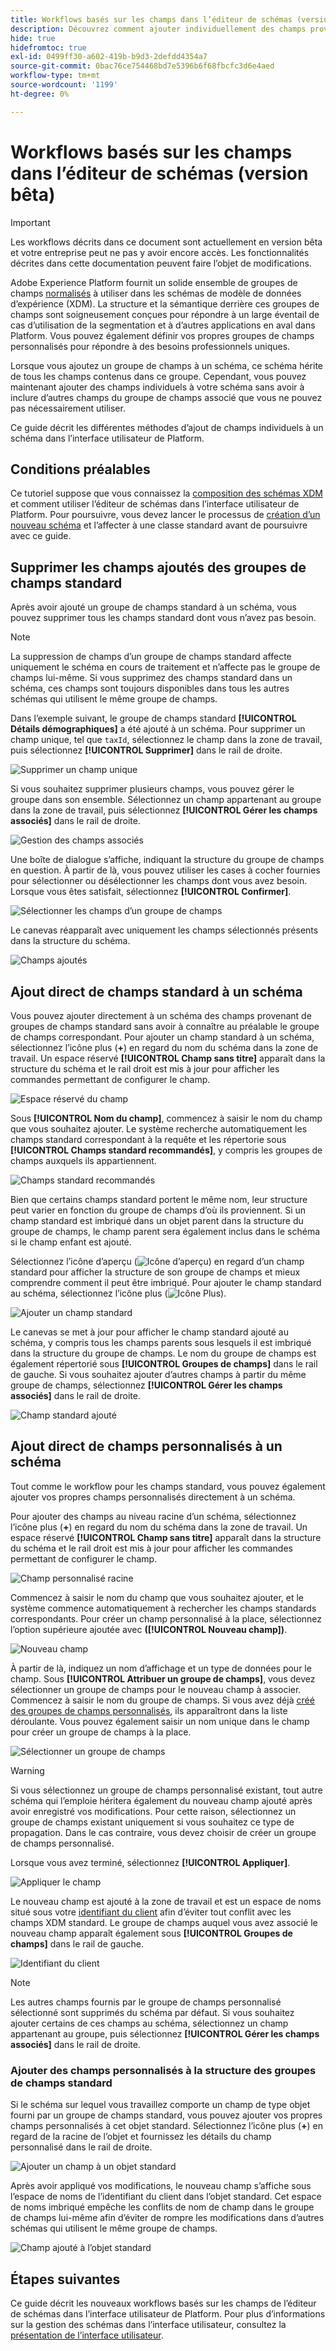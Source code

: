 ```yaml
---
title: Workflows basés sur les champs dans l’éditeur de schémas (version bêta)
description: Découvrez comment ajouter individuellement des champs provenant de groupes de champs existants à vos schémas de modèle de données d’expérience (XDM).
hide: true
hidefromtoc: true
exl-id: 0499ff30-a602-419b-b9d3-2defdd4354a7
source-git-commit: 0bac76ce754468bd7e5396b6f68fbcfc3d6e4aed
workflow-type: tm+mt
source-wordcount: '1199'
ht-degree: 0%

---
```


# Workflows basés sur les champs dans l’éditeur de schémas (version bêta)

>[!IMPORTANT]
>
>Les workflows décrits dans ce document sont actuellement en version bêta et votre entreprise peut ne pas y avoir encore accès. Les fonctionnalités décrites dans cette documentation peuvent faire l’objet de modifications.

Adobe Experience Platform fournit un solide ensemble de groupes de champs [normalisés](../schema/composition.md#field-group) à utiliser dans les schémas de modèle de données d’expérience (XDM). La structure et la sémantique derrière ces groupes de champs sont soigneusement conçues pour répondre à un large éventail de cas d’utilisation de la segmentation et à d’autres applications en aval dans Platform. Vous pouvez également définir vos propres groupes de champs personnalisés pour répondre à des besoins professionnels uniques.

Lorsque vous ajoutez un groupe de champs à un schéma, ce schéma hérite de tous les champs contenus dans ce groupe. Cependant, vous pouvez maintenant ajouter des champs individuels à votre schéma sans avoir à inclure d’autres champs du groupe de champs associé que vous ne pouvez pas nécessairement utiliser.

Ce guide décrit les différentes méthodes d’ajout de champs individuels à un schéma dans l’interface utilisateur de Platform.

## Conditions préalables

Ce tutoriel suppose que vous connaissez la [composition des schémas XDM](../schema/composition.md) et comment utiliser l’éditeur de schémas dans l’interface utilisateur de Platform. Pour poursuivre, vous devez lancer le processus de [création d’un nouveau schéma](./resources/schemas.md) et l’affecter à une classe standard avant de poursuivre avec ce guide.

## Supprimer les champs ajoutés des groupes de champs standard

Après avoir ajouté un groupe de champs standard à un schéma, vous pouvez supprimer tous les champs standard dont vous n’avez pas besoin.

>[!NOTE]
>
>La suppression de champs d’un groupe de champs standard affecte uniquement le schéma en cours de traitement et n’affecte pas le groupe de champs lui-même. Si vous supprimez des champs standard dans un schéma, ces champs sont toujours disponibles dans tous les autres schémas qui utilisent le même groupe de champs.

Dans l’exemple suivant, le groupe de champs standard **[!UICONTROL Détails démographiques]** a été ajouté à un schéma. Pour supprimer un champ unique, tel que `taxId`, sélectionnez le champ dans la zone de travail, puis sélectionnez **[!UICONTROL Supprimer]** dans le rail de droite.

![Supprimer un champ unique](../images/ui/field-based-workflows/remove-single-field.png)

Si vous souhaitez supprimer plusieurs champs, vous pouvez gérer le groupe dans son ensemble. Sélectionnez un champ appartenant au groupe dans la zone de travail, puis sélectionnez **[!UICONTROL Gérer les champs associés]** dans le rail de droite.

![Gestion des champs associés](../images/ui/field-based-workflows/manage-related-fields.png)

Une boîte de dialogue s’affiche, indiquant la structure du groupe de champs en question. À partir de là, vous pouvez utiliser les cases à cocher fournies pour sélectionner ou désélectionner les champs dont vous avez besoin. Lorsque vous êtes satisfait, sélectionnez **[!UICONTROL Confirmer]**.

![Sélectionner les champs d’un groupe de champs](../images/ui/field-based-workflows/select-fields.png)

Le canevas réapparaît avec uniquement les champs sélectionnés présents dans la structure du schéma.

![Champs ajoutés](../images/ui/field-based-workflows/fields-added.png)

## Ajout direct de champs standard à un schéma

Vous pouvez ajouter directement à un schéma des champs provenant de groupes de champs standard sans avoir à connaître au préalable le groupe de champs correspondant. Pour ajouter un champ standard à un schéma, sélectionnez l’icône plus (**+**) en regard du nom du schéma dans la zone de travail. Un espace réservé **[!UICONTROL Champ sans titre]** apparaît dans la structure du schéma et le rail droit est mis à jour pour afficher les commandes permettant de configurer le champ.

![Espace réservé du champ](../images/ui/field-based-workflows/root-custom-field.png)

Sous **[!UICONTROL Nom du champ]**, commencez à saisir le nom du champ que vous souhaitez ajouter. Le système recherche automatiquement les champs standard correspondant à la requête et les répertorie sous **[!UICONTROL Champs standard recommandés]**, y compris les groupes de champs auxquels ils appartiennent.

![Champs standard recommandés](../images/ui/field-based-workflows/standard-field-search.png)

Bien que certains champs standard portent le même nom, leur structure peut varier en fonction du groupe de champs d’où ils proviennent. Si un champ standard est imbriqué dans un objet parent dans la structure du groupe de champs, le champ parent sera également inclus dans le schéma si le champ enfant est ajouté.

Sélectionnez l’icône d’aperçu (![Icône d’aperçu](../images/ui/field-based-workflows/preview-icon.png)) en regard d’un champ standard pour afficher la structure de son groupe de champs et mieux comprendre comment il peut être imbriqué. Pour ajouter le champ standard au schéma, sélectionnez l’icône plus (![Icône Plus](../images/ui/field-based-workflows/add-icon.png)).

![Ajouter un champ standard](../images/ui/field-based-workflows/add-standard-field.png)

Le canevas se met à jour pour afficher le champ standard ajouté au schéma, y compris tous les champs parents sous lesquels il est imbriqué dans la structure du groupe de champs. Le nom du groupe de champs est également répertorié sous **[!UICONTROL Groupes de champs]** dans le rail de gauche. Si vous souhaitez ajouter d’autres champs à partir du même groupe de champs, sélectionnez **[!UICONTROL Gérer les champs associés]** dans le rail de droite.

![Champ standard ajouté](../images/ui/field-based-workflows/standard-field-added.png)

## Ajout direct de champs personnalisés à un schéma

Tout comme le workflow pour les champs standard, vous pouvez également ajouter vos propres champs personnalisés directement à un schéma.

Pour ajouter des champs au niveau racine d’un schéma, sélectionnez l’icône plus (**+**) en regard du nom du schéma dans la zone de travail. Un espace réservé **[!UICONTROL Champ sans titre]** apparaît dans la structure du schéma et le rail droit est mis à jour pour afficher les commandes permettant de configurer le champ.

![Champ personnalisé racine](../images/ui/field-based-workflows/root-custom-field.png)

Commencez à saisir le nom du champ que vous souhaitez ajouter, et le système commence automatiquement à rechercher les champs standards correspondants. Pour créer un champ personnalisé à la place, sélectionnez l’option supérieure ajoutée avec **([!UICONTROL Nouveau champ])**.

![Nouveau champ](../images/ui/field-based-workflows/custom-field-search.png)

À partir de là, indiquez un nom d’affichage et un type de données pour le champ. Sous **[!UICONTROL Attribuer un groupe de champs]**, vous devez sélectionner un groupe de champs pour le nouveau champ à associer. Commencez à saisir le nom du groupe de champs. Si vous avez déjà [créé des groupes de champs personnalisés](./resources/field-groups.md#create), ils apparaîtront dans la liste déroulante. Vous pouvez également saisir un nom unique dans le champ pour créer un groupe de champs à la place.

![Sélectionner un groupe de champs](../images/ui/field-based-workflows/select-field-group.png)

>[!WARNING]
>
>Si vous sélectionnez un groupe de champs personnalisé existant, tout autre schéma qui l’emploie héritera également du nouveau champ ajouté après avoir enregistré vos modifications. Pour cette raison, sélectionnez un groupe de champs existant uniquement si vous souhaitez ce type de propagation. Dans le cas contraire, vous devez choisir de créer un groupe de champs personnalisé.

Lorsque vous avez terminé, sélectionnez **[!UICONTROL Appliquer]**.

![Appliquer le champ](../images/ui/field-based-workflows/apply-field.png)

Le nouveau champ est ajouté à la zone de travail et est un espace de noms situé sous votre [identifiant du client](../api/getting-started.md#know-your-tenant_id) afin d’éviter tout conflit avec les champs XDM standard. Le groupe de champs auquel vous avez associé le nouveau champ apparaît également sous **[!UICONTROL Groupes de champs]** dans le rail de gauche.

![Identifiant du client](../images/ui/field-based-workflows/tenantId.png)

>[!NOTE]
>
>Les autres champs fournis par le groupe de champs personnalisé sélectionné sont supprimés du schéma par défaut. Si vous souhaitez ajouter certains de ces champs au schéma, sélectionnez un champ appartenant au groupe, puis sélectionnez **[!UICONTROL Gérer les champs associés]** dans le rail de droite.

### Ajouter des champs personnalisés à la structure des groupes de champs standard

Si le schéma sur lequel vous travaillez comporte un champ de type objet fourni par un groupe de champs standard, vous pouvez ajouter vos propres champs personnalisés à cet objet standard. Sélectionnez l’icône plus (**+**) en regard de la racine de l’objet et fournissez les détails du champ personnalisé dans le rail de droite.

![Ajouter un champ à un objet standard](../images/ui/field-based-workflows/add-field-to-standard-object.png)

Après avoir appliqué vos modifications, le nouveau champ s’affiche sous l’espace de noms de l’identifiant du client dans l’objet standard. Cet espace de noms imbriqué empêche les conflits de nom de champ dans le groupe de champs lui-même afin d’éviter de rompre les modifications dans d’autres schémas qui utilisent le même groupe de champs.

![Champ ajouté à l’objet standard](../images/ui/field-based-workflows/added-to-standard-object.png)

## Étapes suivantes

Ce guide décrit les nouveaux workflows basés sur les champs de l’éditeur de schémas dans l’interface utilisateur de Platform. Pour plus d’informations sur la gestion des schémas dans l’interface utilisateur, consultez la [présentation de l’interface utilisateur](./overview.md).
